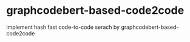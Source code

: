 # graphcodebert-based-code2code
implement hash fast code-to-code serach by graphcodebert-based-code2code
